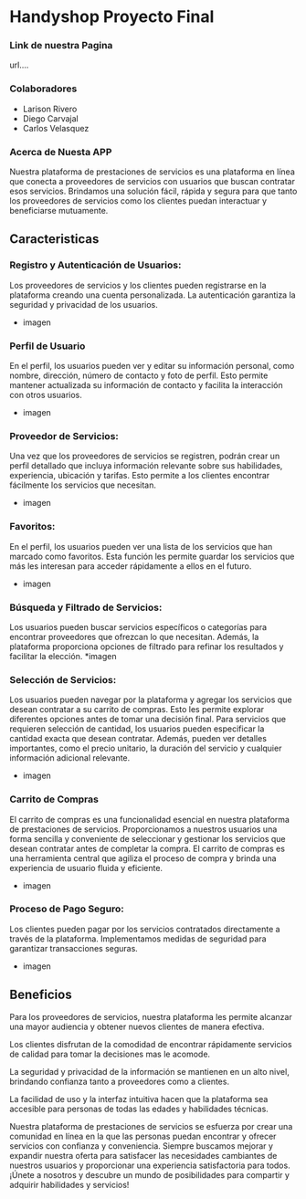 ﻿# Handyshop Proyecto Final 

### Link de nuestra Pagina 
url....

### Colaboradores
* Larison Rivero
* Diego Carvajal
* Carlos Velasquez
### Acerca de Nuesta APP
Nuestra plataforma de prestaciones de servicios es una plataforma en línea que conecta a proveedores de servicios con usuarios que buscan contratar esos servicios. Brindamos una solución fácil, rápida y segura para que tanto los proveedores de servicios como los clientes puedan interactuar y beneficiarse mutuamente.
## Caracteristicas
### Registro y Autenticación de Usuarios: 
Los proveedores de servicios y los clientes pueden registrarse en la plataforma creando una cuenta personalizada. La autenticación garantiza la seguridad y privacidad de los usuarios.
* imagen
### Perfil de Usuario
En el perfil, los usuarios pueden ver y editar su información personal, como nombre, dirección, número de contacto y foto de perfil. Esto permite mantener actualizada su información de contacto y facilita la interacción con otros usuarios.
 * imagen
 
### Proveedor de Servicios:
Una vez que los proveedores de servicios se registren, podrán crear un perfil detallado que incluya información relevante sobre sus habilidades, experiencia, ubicación y tarifas. Esto permite a los clientes encontrar fácilmente los servicios que necesitan.
* imagen

### Favoritos:
En el perfil, los usuarios pueden ver una lista de los servicios que han marcado como favoritos. Esta función les permite guardar los servicios que más les interesan para acceder rápidamente a ellos en el futuro.
* imagen 

### Búsqueda y Filtrado de Servicios: 
Los usuarios pueden buscar servicios específicos o categorías para encontrar proveedores que ofrezcan lo que necesitan. Además, la plataforma proporciona opciones de filtrado para refinar los resultados y facilitar la elección.
*imagen

### Selección de Servicios: 
Los usuarios pueden navegar por la plataforma y agregar los servicios que desean contratar a su carrito de compras. Esto les permite explorar diferentes opciones antes de tomar una decisión final. Para servicios que requieren selección de cantidad, los usuarios pueden especificar la cantidad exacta que desean contratar. Además, pueden ver detalles importantes, como el precio unitario, la duración del servicio y cualquier información adicional relevante.
* imagen

### Carrito de Compras
El carrito de compras es una funcionalidad esencial en nuestra plataforma de prestaciones de servicios. Proporcionamos a nuestros usuarios una forma sencilla y conveniente de seleccionar y gestionar los servicios que desean contratar antes de completar la compra. El carrito de compras es una herramienta central que agiliza el proceso de compra y brinda una experiencia de usuario fluida y eficiente.
* imagen

### Proceso de Pago Seguro: 
Los clientes pueden pagar por los servicios contratados directamente a través de la plataforma. Implementamos medidas de seguridad para garantizar transacciones seguras.
* imagen

## Beneficios

Para los proveedores de servicios, nuestra plataforma les permite alcanzar una mayor audiencia y obtener nuevos clientes de manera efectiva.

Los clientes disfrutan de la comodidad de encontrar rápidamente servicios de calidad para tomar la decisiones mas le acomode.

La seguridad y privacidad de la información se mantienen en un alto nivel, brindando confianza tanto a proveedores como a clientes.

La facilidad de uso y la interfaz intuitiva hacen que la plataforma sea accesible para personas de todas las edades y habilidades técnicas.

Nuestra plataforma de prestaciones de servicios se esfuerza por crear una comunidad en línea en la que las personas puedan encontrar y ofrecer servicios con confianza y conveniencia. Siempre buscamos mejorar y expandir nuestra oferta para satisfacer las necesidades cambiantes de nuestros usuarios y proporcionar una experiencia satisfactoria para todos. ¡Únete a nosotros y descubre un mundo de posibilidades para compartir y adquirir habilidades y servicios!
